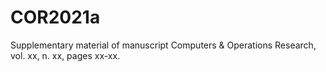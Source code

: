# COR2021a
Supplementary material of manuscript Computers &amp; Operations Research, vol. xx, n. xx, pages xx-xx.
